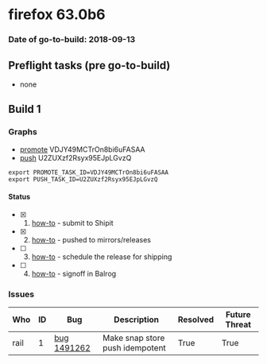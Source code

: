 # firefox 63.0b6

### Date of go-to-build: 2018-09-13

## Preflight tasks (pre go-to-build)
- none

## Build 1  

### Graphs
* [promote](https://tools.taskcluster.net/push-inspector/#/VDJY49MCTrOn8bi6uFASAA) VDJY49MCTrOn8bi6uFASAA
* [push](https://tools.taskcluster.net/push-inspector/#/U2ZUXzf2Rsyx95EJpLGvzQ) U2ZUXzf2Rsyx95EJpLGvzQ
```
export PROMOTE_TASK_ID=VDJY49MCTrOn8bi6uFASAA
export PUSH_TASK_ID=U2ZUXzf2Rsyx95EJpLGvzQ
```


#### Status
- [x] 1.  [how-to](https://wiki.mozilla.org/Release:Release_Automation_on_Mercurial:Starting_a_Release#Submit_to_Ship_It)  - submit to Shipit
- [x] 2.  [how-to](https://github.com/mozilla-releng/releasewarrior-2.0/blob/master/docs/release-promotion/desktop/howto.md#push-artifacts-to-releases-directory)  - pushed to mirrors/releases
- [ ] 3.  [how-to](https://github.com/mozilla-releng/releasewarrior-2.0/blob/master/docs/release-promotion/desktop/howto.md#ship-the-release)  - schedule the release for shipping
- [ ] 4.  [how-to](https://github.com/mozilla-releng/releasewarrior-2.0/blob/master/docs/release-promotion/desktop/howto.md#obtain-sign-offs-for-changes)  - signoff in Balrog

### Issues
| Who                 | ID               | Bug                                                                 | Description                | Resolved                | Future Threat                |
| ------------------- | ---------------- | ------------------------------------------------------------------- | -------------------------- | ----------------------- | ---------------------------- |
| rail  | 1 | [bug 1491262](https://bugzil.la/1491262)        |  Make snap store push idempotent | True | True |

